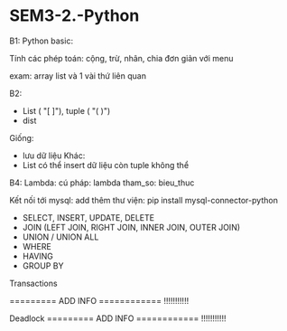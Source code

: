 # SEM3-2.-Python

B1:
Python basic:

Tính các phép toán: cộng, trừ, nhân, chia đơn giản với menu

exam: array list và 1 vài thứ liên quan

B2: 
- List ( "[ ]"), tuple ( "( )")
- dist

Giống:
- lưu dữ liệu
Khác:
- List có thể insert dữ liệu còn tuple không thể

B4:
Lambda: cú pháp: lambda tham_so: bieu_thuc

Kết nối tới mysql:
add thêm thư viện:
pip install mysql-connector-python

- SELECT, INSERT, UPDATE, DELETE
- JOIN (LEFT JOIN, RIGHT JOIN, INNER JOIN, OUTER JOIN)
- UNION / UNION ALL
- WHERE
- HAVING
- GROUP BY

Transactions

========= ADD INFO ============ !!!!!!!!!!!


Deadlock
========= ADD INFO ============ !!!!!!!!!!!